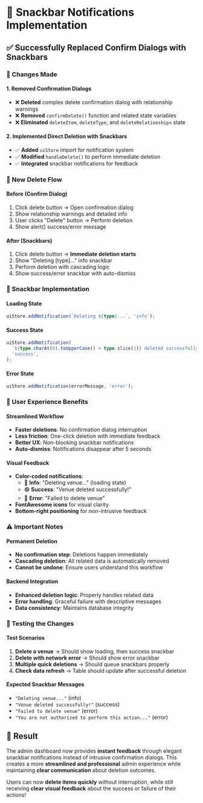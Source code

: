 # 🎉 Snackbar Notifications Implementation

## ✅ **Successfully Replaced Confirm Dialogs with Snackbars**

### **🔄 Changes Made**

#### **1. Removed Confirmation Dialogs**

- ❌ **Deleted** complex delete confirmation dialog with relationship warnings
- ❌ **Removed** `confirmDelete()` function and related state variables
- ❌ **Eliminated** `deleteItem`, `deleteType`, and `deleteRelationships` state

#### **2. Implemented Direct Deletion with Snackbars**

- ✅ **Added** `uiStore` import for notification system
- ✅ **Modified** `handleDelete()` to perform immediate deletion
- ✅ **Integrated** snackbar notifications for feedback

### **🎯 New Delete Flow**

#### **Before (Confirm Dialog)**

1. Click delete button → Open confirmation dialog
2. Show relationship warnings and detailed info
3. User clicks "Delete" button → Perform deletion
4. Show alert() success/error message

#### **After (Snackbars)**

1. Click delete button → **Immediate deletion starts**
2. Show "Deleting [type]..." info snackbar
3. Perform deletion with cascading logic
4. Show success/error snackbar with auto-dismiss

### **📱 Snackbar Implementation**

#### **Loading State**

```typescript
uiStore.addNotification(`Deleting ${type}...`, 'info');
```

#### **Success State**

```typescript
uiStore.addNotification(
  `${type.charAt(0).toUpperCase() + type.slice(1)} deleted successfully!`,
  'success',
);
```

#### **Error State**

```typescript
uiStore.addNotification(errorMessage, 'error');
```

### **🎨 User Experience Benefits**

#### **Streamlined Workflow**

- **Faster deletions**: No confirmation dialog interruption
- **Less friction**: One-click deletion with immediate feedback
- **Better UX**: Non-blocking snackbar notifications
- **Auto-dismiss**: Notifications disappear after 5 seconds

#### **Visual Feedback**

- **Color-coded notifications**:
  - 🔵 **Info**: "Deleting venue..." (loading state)
  - 🟢 **Success**: "Venue deleted successfully!"
  - 🔴 **Error**: "Failed to delete venue"
- **FontAwesome icons** for visual clarity
- **Bottom-right positioning** for non-intrusive feedback

### **⚠️ Important Notes**

#### **Permanent Deletion**

- **No confirmation step**: Deletions happen immediately
- **Cascading deletion**: All related data is automatically removed
- **Cannot be undone**: Ensure users understand this workflow

#### **Backend Integration**

- **Enhanced deletion logic**: Properly handles related data
- **Error handling**: Graceful failure with descriptive messages
- **Data consistency**: Maintains database integrity

### **🧪 Testing the Changes**

#### **Test Scenarios**

1. **Delete a venue** → Should show loading, then success snackbar
2. **Delete with network error** → Should show error snackbar
3. **Multiple quick deletions** → Should queue snackbars properly
4. **Check data refresh** → Table should update after successful deletion

#### **Expected Snackbar Messages**

- `"Deleting venue..."` (info)
- `"Venue deleted successfully!"` (success)
- `"Failed to delete venue"` (error)
- `"You are not authorized to perform this action..."` (error)

## 🎯 **Result**

The admin dashboard now provides **instant feedback** through elegant snackbar notifications instead of intrusive confirmation dialogs. This creates a more **streamlined and professional** admin experience while maintaining **clear communication** about deletion outcomes.

Users can now **delete items quickly** without interruption, while still receiving **clear visual feedback** about the success or failure of their actions!
